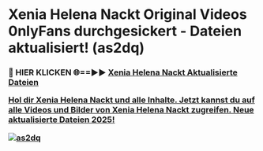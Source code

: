 # Xenia Helena Nackt Original Videos 0nlyFans durchgesickert - Dateien aktualisiert! (as2dq)

<h3>🔴 HIER KLICKEN 🌐==►► <a href="https://tinyurl.com/h6vf6nb8" rel="nofollow">Xenia Helena Nackt Aktualisierte Dateien

Hol dir Xenia Helena Nackt und alle Inhalte. Jetzt kannst du auf alle Videos und Bilder von Xenia Helena Nackt zugreifen. Neue aktualisierte Dateien 2025!

[![as2dq](https://i.imgur.com/sD4kR3V.gif)](https://tinyurl.com/h6vf6nb8)
